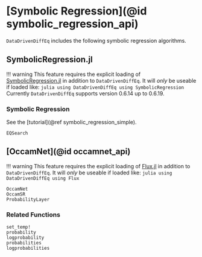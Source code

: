 # [Symbolic Regression](@id symbolic_regression_api)

`DataDrivenDiffEq` includes the following symbolic regression algorithms.

## SymbolicRegression.jl

!!! warning
    This feature requires the explicit loading of [SymbolicRegression.jl](https://github.com/MilesCranmer/SymbolicRegression.jl) in addition to `DataDrivenDiffEq`. It will _only_ be useable if loaded like:
    ```julia
    using DataDrivenDiffEq
    using SymbolicRegression
    ```
    Currently `DataDrivenDiffEq` supports version 0.6.14 up to 0.6.19.

### Symbolic Regression
See the [tutorial](@ref symbolic_regression_simple).

```@docs
EQSearch
```

## [OccamNet](@id occamnet_api)

!!! warning
    This feature requires the explicit loading of [Flux.jl](https://fluxml.ai/) in addition to `DataDrivenDiffEq`. It will _only_ be useable if loaded like:
    ```julia
    using DataDrivenDiffEq
    using Flux
    ```

```@docs
OccamNet
OccamSR
ProbabilityLayer
```
### Related Functions

```@docs
set_temp!
probability
logprobability
probabilities
logprobabilities
```
